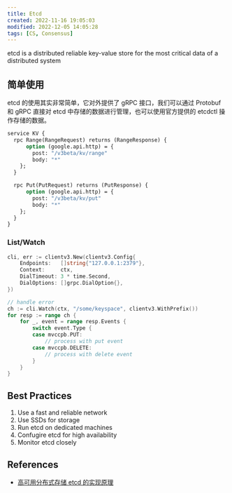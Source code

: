 ```yaml
---
title: Etcd
created: 2022-11-16 19:05:03
modified: 2022-12-05 14:05:28
tags: [CS, Consensus]
---
```


etcd is a distributed reliable key-value store for the most critical data of a distributed system

## 简单使用

etcd 的使用其实非常简单，它对外提供了 gRPC 接口，我们可以通过 Protobuf 和 gRPC 直接对 etcd 中存储的数据进行管理，也可以使用官方提供的 etcdctl 操作存储的数据。

```protobuf
service KV {
  rpc Range(RangeRequest) returns (RangeResponse) {
      option (google.api.http) = {
        post: "/v3beta/kv/range"
        body: "*"
    };
  }

  rpc Put(PutRequest) returns (PutResponse) {
      option (google.api.http) = {
        post: "/v3beta/kv/put"
        body: "*"
    };
  }
}
```

### List/Watch

```go
cli, err := clientv3.New(clientv3.Config{
    Endpoints:   []string{"127.0.0.1:2379"},
    Context:     ctx,
    DialTimeout: 3 * time.Second,
    DialOptions: []grpc.DialOption{},
})

// handle error
ch := cli.Watch(ctx, "/some/keyspace", clientv3.WithPrefix())
for resp := range ch {
    for _, event = range resp.Events {
        switch event.Type {
        case mvccpb.PUT:
            // process with put event
        case mvccpb.DELETE:
            // process with delete event
        }
    }
}
```

## Best Practices

1. Use a fast and reliable network
2. Use SSDs for storage
3. Run etcd on dedicated machines
4. Confugire etcd for high availability
5. Monitor etcd closely

## References

- [高可用分布式存储 etcd 的实现原理](https://draveness.me/etcd-introduction/)
